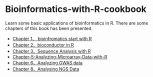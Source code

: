 # Bioinformatics-with-R-cookbook
Learn some basic applications of bioinformatics in R.
There are some chapters of this book has been presented.
* [Chapter 1、 bioinfromatics start with R](https://github.com/Chengshu21/Bioinformatics-with-R-cookbook/tree/master/Chapter-1-bio-start-with-R-master/README.md)
* [Chapter 2、bioconductor in R](https://github.com/Chengshu21/Bioinformatics-with-R-cookbook/tree/master/Chapter-2-bioconductor-in-R-master/README.md)
* [Chapter 3、Sequence Analysis with R](https://github.com/Chengshu21/Bioinformatics-with-R-cookbook/tree/master/Chapter-3-Sequence-Analysis-with-R-master/README.md)
* [Chapter-5-Analyzing-Microarray-Data-with-R](https://github.com/Chengshu21/Bioinformatics-with-R-cookbook/tree/master/Chapter-5-Analyzing-Microarray-Data-with-R)
* [Chapter 6、Analyzing GWAS data](https://github.com/Chengshu21/Bioinformatics-with-R-cookbook/tree/master/Chapter-6-Analyzing-GWAS-Data)
* [Chapter 8、Analysing NGS Data](https://github.com/Chengshu21/Bioinformatics-with-R-cookbook/tree/master/Chapter-8-Analyzing-NGS-Data)
